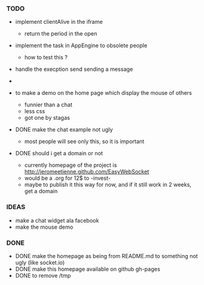### TODO

* implement clientAlive in the iframe
  * return the period in the open
* implement the task in AppEngine to obsolete people
  * how to test this ?
* handle the execption send sending a message
* 

* to make a demo on the home page which display the mouse of others
  * funnier than a chat
  * less css
  * got one by stagas
* DONE make the chat example not ugly
  * most people will see only this, so it is important
* DONE should i get a domain or not
  * currently homepage of the project is http://jeromeetienne.github.com/EasyWebSocket
  * would be a .org for 12$ to -invest-
  * maybe to publish it this way for now, and if it still work in 2 weeks, get a domain


### IDEAS

* make a chat widget ala facebook
* make the mouse demo


### DONE

* DONE make the homepage as being from README.md to something not ugly (like socket.io)
* DONE make this homepage available on github gh-pages
* DONE to remove /tmp

